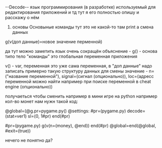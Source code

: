 --Decode--
язык программирования (в разработке)
используемый для редактирования приложений и тд
тут я его полностью опишу и расскажу о нём

1. основы
Основыные команды
тут это не какой-то там print а смена данных

g(v(доп данные)=новое значение перменной)

да тут можно заметить язык очень сокращён
объяснение - 
g() - основа типо тело "команды" это глобальная переменная приложения

v() - var, переменная это уже сама переменная, в "доп данные" надо записать примерно такую структуру данных для смены значение - n=("название переменной"), signal=(сигнал (опционально)), loc=(адресс переменной можно найти например при поиске переменной в cheat engine (опционально))

получаеться чтобы сменить например в мини игре на python например кол-во монет нам нужн такой код:

@global=(@g.pr=pygame.py()
 @settings:
  #pr=(pygame.py)
   decode=(stat=ver1)
   sl=(0, 1#pr)
   end(#pr)

#pr=(pygame.py)
 g(v(n=(money), @end))
 end(#pr)
@global=end(@global, #exit=(true))

нечего не понятно да?
